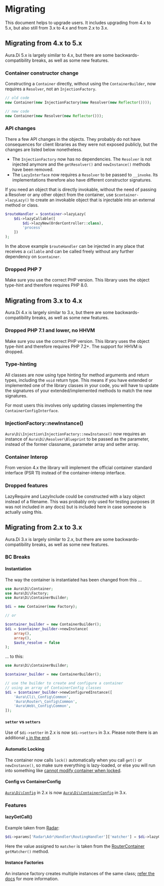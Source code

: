 # Migrating

This document helps to upgrade users. It includes upgrading from 4.x to 5.x, but also still from 3.x to 4.x and from 2.x to 3.x.

## Migrating from 4.x to 5.x

Aura.Di 5.x is largely similar to 4.x, but there are some backwards-compatibility breaks, as well as some new features.

### Container constructor change

Constructing a `Container` directly, without using the `ContainerBuilder`, now requires a `Resolver`, not an `InjectionFactory`.

```php
// old code
new Container(new InjectionFactory(new Resolver(new Reflector())));

// new code
new Container(new Resolver(new Reflector()));
```

### API changes

There a few API changes in the objects. They probably do not have consequences for client libraries as they were not
exposed publicly, but the changes are listed below nonetheless.

- The `InjectionFactory` now has no dependencies. The `Resolver` is not injected anymore and the `getResolver()` and `newInstance()` methods have been removed.
- The `LazyInterface` now requires a `Resolver` to be passed to `__invoke`. Its implementations therefore also have different constructor signatures. 

If you need an object that is directly invokable, without the need of passing a Resolver or any other object from the 
container, use `$container->lazyLazy()` to create an invokable object that is injectable into an external method or class.

```php
$routeHandler = $container->lazyLazy(
    $di->lazyCallable([
        $di->lazyNew(OrderController::class),
        'process'
    ])
);
```

In the above example `$routeHandler` can be injected in any place that receives a `callable` and can be called freely
without any further dependency on `$container`.

### Dropped PHP 7

Make sure you use the correct PHP version. This library uses the object type-hint and therefore requires PHP 8.0.

## Migrating from 3.x to 4.x

Aura.Di 4.x is largely similar to 3.x, but there are some backwards-compatibility breaks, as well as some new features.

### Dropped PHP 7.1 and lower, no HHVM

Make sure you use the correct PHP version. This library uses the object type-hint and therefore requires PHP 7.2+. The
support for HHVM is dropped.

### Type-hinting

All classes are now using type hinting for method arguments and return types, including the `void` return type. This 
means if you have extended or implemented one of the library classes in your code, you will have to update the 
signatures of your extended/implemented methods to match the new signatures.

For most users this involves only updating classes implementing the `ContainerConfigInterface`.

### InjectionFactory::newInstance()

`Aura\Di\Injection\InjectionFactory::newInstance()` now requires an instance of `Aura\Di\Resolver\Blueprint` to be passed as the parameter, instead of the former classname, parameter array and setter array.

### Container Interop

From version 4.x the library will implement the official container standard interface (PSR 11) instead of the
container-interop interface.

### Dropped features

LazyRequire and LazyInclude could be constructed with a lazy object instead of a filename. This was probably only used
for testing purposes (it was not included in any docs) but is included here in case someone is actually using this. 


## Migrating from 2.x to 3.x

Aura.Di 3.x is largely similar to 2.x, but there are some backwards-compatibility breaks, as well as some new features.

### BC Breaks

#### Instantiation

The way the container is instantiated has been changed from this ...

```php
use Aura\Di\Container;
use Aura\Di\Factory;
use Aura\Di\ContainerBuilder;

$di = new Container(new Factory);

// or

$container_builder = new ContainerBuilder();
$di = $container_builder->newInstance(
    array(),
    array(),
    $auto_resolve = false
);
```

... to this:

```php
use Aura\Di\ContainerBuilder;

$container_builder = new ContainerBuilder();

// use the builder to create and configure a container
// using an array of ContainerConfig classes
$di = $container_builder->newConfiguredInstance([
    'Aura\Cli\_Config\Common',
    'Aura\Router\_Config\Common',
    'Aura\Web\_Config\Common',
]);
```

#### `setter` vs `setters`

Use of `$di->setter` in 2.x is now `$di->setters` in 3.x. Please note there is an additional [`s` in the end](https://github.com/auraphp/Aura.Di/issues/115).

#### Automatic Locking

The container now calls `lock()` automatically when you call `get()` or `newInstance()`, so make sure everything is lazy-loaded, or else you will run into something like [cannot modify container when locked](https://github.com/auraphp/Aura.Di/issues/118).

#### Config vs ContainerConfig

[`Aura\Di\Config`](https://github.com/auraphp/Aura.Di/blob/2.2.4/src/Config.php) in 2.x is now [`Aura\Di\ContainerConfig`](https://github.com/auraphp/Aura.Di/blob/3.0.0/src/ContainerConfig.php) in 3.x.

### Features

#### lazyGetCall()

Example taken from [Radar](https://github.com/radarphp/Radar.Adr/blob/0b4fa74c4939a715562d60e37c1976fc59b420b6/src/Config.php#L50):

```php
$di->params['Radar\Adr\Handler\RoutingHandler']['matcher'] = $di->lazyGetCall('radar/adr:router', 'getMatcher');
```

Here the value assigned to `matcher` is taken from the [RouterContainer](https://github.com/auraphp/Aura.Router/blob/3.0.0/src/RouterContainer.php#L263-L273) `getMatcher()` method.

#### Instance Factories

An instance factory creates multiple instances of the same class; [refer the docs](http://auraphp.com/packages/3.x/Di/factories.html) for more information.
